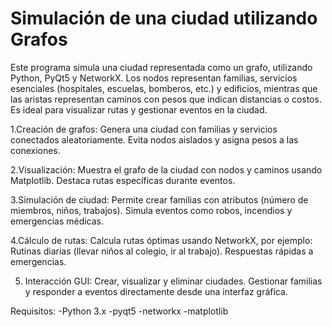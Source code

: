 # Simulación de una ciudad utilizando Grafos

Este programa simula una ciudad representada como un grafo, utilizando Python, PyQt5 y NetworkX. Los nodos representan familias, servicios esenciales (hospitales, escuelas, bomberos, etc.) y edificios, mientras que las aristas representan caminos con pesos que indican distancias o costos. Es ideal para visualizar rutas y gestionar eventos en la ciudad.

1.Creación de grafos:
Genera una ciudad con familias y servicios conectados aleatoriamente.
Evita nodos aislados y asigna pesos a las conexiones.

2.Visualización:
Muestra el grafo de la ciudad con nodos y caminos usando Matplotlib.
Destaca rutas específicas durante eventos.

3.Simulación de ciudad:
Permite crear familias con atributos (número de miembros, niños, trabajos).
Simula eventos como robos, incendios y emergencias médicas.

4.Cálculo de rutas:
Calcula rutas óptimas usando NetworkX, por ejemplo:
Rutinas diarias (llevar niños al colegio, ir al trabajo).
Respuestas rápidas a emergencias.

5. Interacción GUI:
Crear, visualizar y eliminar ciudades.
Gestionar familias y responder a eventos directamente desde una interfaz gráfica.


Requisitos:
-Python 3.x
-pyqt5
-networkx
-matplotlib
